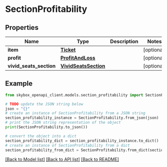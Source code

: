 # SectionProfitability


## Properties

Name | Type | Description | Notes
------------ | ------------- | ------------- | -------------
**item** | [**Ticket**](Ticket.md) |  | [optional] 
**profit** | [**ProfitAndLoss**](ProfitAndLoss.md) |  | [optional] 
**vivid_seats_section** | [**VividSeatsSection**](VividSeatsSection.md) |  | [optional] 

## Example

```python
from skybox_openapi_client.models.section_profitability import SectionProfitability

# TODO update the JSON string below
json = "{}"
# create an instance of SectionProfitability from a JSON string
section_profitability_instance = SectionProfitability.from_json(json)
# print the JSON string representation of the object
print(SectionProfitability.to_json())

# convert the object into a dict
section_profitability_dict = section_profitability_instance.to_dict()
# create an instance of SectionProfitability from a dict
section_profitability_from_dict = SectionProfitability.from_dict(section_profitability_dict)
```
[[Back to Model list]](../README.md#documentation-for-models) [[Back to API list]](../README.md#documentation-for-api-endpoints) [[Back to README]](../README.md)


